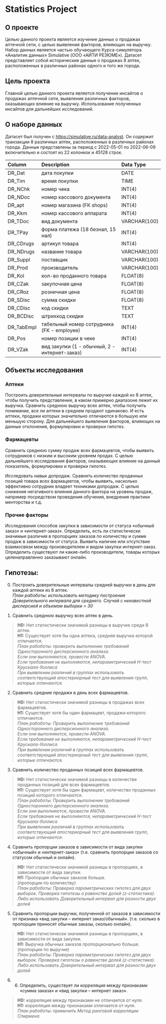 # Statistics Project

## О проекте
Целью данного проекта является изучение данных о продажах аптечной сети, с целью выявления факторов, влияющих на выручку. Набор данных является частью обучающего Курса-симулятора «Аналитик данных» Simulative (ООО «АЙТИ РЕЗЮМЕ»). Датасет представляет собой исторические данные о продажах 8 аптек, расположенных в различных районах одного и того же города. 

## Цель проекта
Главной целью данного проекта является получение инсайтов о продажах аптечной сети, выявление различных факторов, оказывающих влияние на выручку. Использование полученных инсайтов для дальнейших исследований.

## О наборе данных
Датасет был получен с https://simulative.ru/data-analyst. Он содержит транзакции 8 различных аптек, расположенных в различных районах города. Данные представлены за период с 2022-05-01 по 2022-06-09 включительно и состоят из 22 колонкок и 45128 строк. 

| Column                  | Description                             | Data Type      |
| :---------------------- | :-------------------------------------- | :------------- |
| DR_Dat 	                | дата покупки	                           | DATE           |
| DR_Tim 	                | время покупки	                          | TIME           |
| DR_NChk 	               | номер чека	                             | INT(4)         |
| DR_NDoc 	               | номер кассового документа	              | INT(4)         |
| DR_apt 	                | номер магазина (FK  shops)	             | INT(4)         |
| DR_Kkm 	                | номер кассового аппарата	               | INT(4)         |
| DR_TDoc 	               | вид документа	                          | VARCHAR(100)   |
| DR_TPay 	               | форма платежа (18  безнал, 15 нал)	     | INT(4)         |
| DR_CDrugs 	             | артикул товара	                         | INT(4)         |
| DR_NDrugs 	             | название товара	                        | VARCHAR(100)   |
| DR_Suppl 	              | поставщик	                              | VARCHAR(100)   |
| DR_Prod 	               | производитель	                          | VARCHAR(100)   |
| DR_Kol 	                | кол-во проданного товара                |	FLOAT(8)       |
| DR_CZak 	               | закупочная цена	                        | FLOAT(8)       |
| DR_CRoz 	               | розничная цена	                         | FLOAT(8)       |
| DR_SDisc 	              | сумма скидки	                           | FLOAT(8)       |
| DR_CDisc 	              | код скидки	                             | TEXT           |
| DR_BCDisc 	             | штрихкод скидки	                        | TEXT           |
| DR_TabEmpl 	            | табельный номер сотрудника (FK - employee)  |	INT(4)     |
| DR_Pos 	                | номер позиции в чеке	                   | INT(4)         |
| DR_VZak 	               | вид закупки (1 - обычный, 2 -  интернет-заказ)	| INT(4)  |

## Объекты исследования

### Аптеки
Построить доверительные интервалы по выручке каждой из 8 аптек, чтобы получить представление, в каком примерно диапазоне лежит их выручка. 
Сравнить среднюю выручку всех аптек, чтобы получить понимание, все ли аптеки в среднем продают одинаково. И есть аптеки, продажи которых значительно отличаются в большую или меньшую сторону. Для дальнейшего выявления факторов, влияющих на данные отклонения, формулировки и проверки гипотез.

### Фармацевты
Сравнить среднюю сумму продаж всех фармацевтов, чтобы выявить сотрудников с низким и высоким уровнем продах. С целью дальнейшего исследования факторов, оказывающих влияние на данный показатель, формулировки и проверки гипотез. 

Исследовать навык допродаж. Сравнить количество проданных позиций товара всех фармацевтов, чтобы выявить, насколько эффективно сотрудник владеет техниками допродаж. С целью снижения негативного влияния данного фактора на уровень продаж, например посредством проведения обучения, внедрения практики менторства и т.д. 

### Прочие факторы
Исследования способов закупки в зависимости от статуса «обычный заказ» и «интернет-заказ». Определить, есть ли статистически значимые различия в пропорциях заказов по количеству и сумме продаж в зависимости от статуса. 
Выявить наличие или отсутствие взаимосвязи между производителем и видом закупки интернет-заказ. Определить существуют ли какие-либо производители, товары которых целенаправленно заказывают онлайн. 

## Гипотезы:

0.	Построить доверительные интервалы средней выручки в день для каждой аптеки из 8 аптек. <br>
*План рабоботы: использовать методику построения Доверительного интервала для среднего. Случай с неизвестной дисперсией и объемом выборки > 30*<br>

2.	Сравнить среднюю выручку всех аптек в день.<br>
> **H0:** Нет статистически значимой разницы в выручке среди 8 аптек.<br>
> **Н1:** Существует хотя бы одна аптека, средняя выручка которой отличается.<br>
*План рабоботы: проверить выполнение требований Одностороннего дисперсионного анализа.<br>
Если они выполняются, провести ANOVA. <br>
Если требования не выполняются, непараметрический H-тест Крускала-Уоллиса<br>
При выявлении различий в группах использовать соответствующий апостериорный тест для выявления групп, которые отличаются.* <br>


2.	Сравнить средние продажи в день всех фармацевтов. <br>
> **H0:** Нет статистически значимой разницы в продажах всех фармацевтов. <br>
> **Н1:** Существует хотя бы один фармацевт, продажи которого отличаются.<br>
*План рабоботы: Проверить выполнение требований Одностороннего дисперсионного анализа.<br>
Если они выполняются, провести ANOVA. <br>
Если требования не выполняются, непараметрический H-тест Крускала-Уоллиса<br>
При выявлении различий в группах использовать соответствующий апостериорный тест для выявления групп, которые отличаются.* <br>


3.	Сравнить количество проданных позиций всех фармацевтов. <br>
> **Н0:** Нет статистически значимой разницы в количестве проданных позиций для всех фармацевтов.<br>
> **Н1:** Существует хотя бы один фармацевт, количество проданных позиций которого отличаются.<br>
*План рабоботы: Проверить выполнение требований Одностороннего дисперсионного анализа.<br>
Если они выполняются, провести ANOVA. <br>
Если требования не выполняются, непараметрический H-тест Крускала-Уоллиса <br>
При выявлении различий в группах использовать соответствующий апостериорный тест для выявления групп, которые отличаются.* <br>


4.	Сравнить пропорции заказов в зависимости от вида закупки «обычный» и «интернет-заказ» (т.е. сравнить пропорции заказов со статусом обычный и онлайн).<br>
> **Н0:** Нет статистически значимой разницы в пропорциях, в зависимости от вида закупки. <br>
> **Н1:** Пропорция обычных заказов больше. <br>
(пропорции по количеству) <br>
*План рабоботы: Проверка параметрических гипотез для двух выборок. Проверка гипотезы о равенстве долей (z-статистика). Либо использовать Доверительный интервал для разности двух долей* <br>


5.	Сравнить пропорции выручки, полученной от заказов в зависимости от признака «вид закупки – интернет заказ/обычный». (т.е. сколько в пропорции приносят обычные заказы, сколько онлайн). <br>
> **Н0:** Нет статистически значимой разницы в пропорциях, в зависимости от вида закупки. <br>
> **Н1:** Выручка обычных заказов пропорционально больше. <br>
(пропорции по выручке) <br>
*План рабоботы: Проверка параметрических гипотез для двух выборок. Проверка гипотезы о равенстве долей (z-статистика). Либо использовать Доверительный интервал для разности двух долей* <br>


6.	6.	Определить, существует ли корреляция между признаками «сумма заказа» и «вид закупки – интернет заказ». 
> **Н0:** корреляция между признаками не отличается от нуля. <br>
> **Н1:** корреляция между признаками отличается от нуля.<br>
*План рабоботы: применить Метод ранговой корреляции Спирмена* <br>


